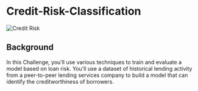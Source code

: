 # Credit-Risk-Classification

![Credit Risk](https://www.data-axle.com/wp-content/uploads/2020/08/credit-risk-best-practices-3-e1606186821266.jpg)

## Background

In this Challenge, you’ll use various techniques to train and evaluate a model based on loan risk. You’ll use a dataset of historical lending activity from a peer-to-peer lending services company to build a model that can identify the creditworthiness of borrowers.
